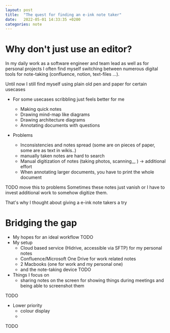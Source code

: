```yaml
---
layout: post
title:  "The quest for finding an e-ink note taker"
date:   2022-05-01 14:33:35 +0200
categories: note
---
```


# Why don't just use an editor?

In my daily work as a software engineer and team lead as well as for personal projects I often find myself switching between numerous digital tools for note-taking (confluence, notion, text-files ...).

Until now I still find myself using plain old pen and paper for certain usecases

* For some usecases scribbling just feels better for me
  * Making quick notes
  * Drawing mind-map like diagrams
  * Drawing architecture diagrams
  * Annotating documents with questions

* Problems
  * Inconsistencies and notes spread (some are on pieces of paper, some are as text in wikis..)
  * manually taken notes are hard to search
  * Manual digitization of notes (taking photos, scanning,,, ) -> additional effort
  * When annotating larger documents, you have to print the whole document
  
TODO move this to problems
Sometimes these notes just vanish or I have to invest additional work to somehow digitize them. 

That's why I thought about giving a e-ink note takers a try
  
# Bridging the gap
* My hopes for an ideal workflow
TODO
* My setup
  * Cloud based service (Hidrive, accessible via SFTP) for my personal notes
  * Confluence/Microsoft One Drive for work related notes
  * 2 Macbooks (one for work and my personal one)
  * and the note-taking device
TODO
* Things I focus on
  * sharing notes on the screen for showing things during meetings and being able to screenshot them

TODO
* Lower priority
  * colour display
  * 
TODO



